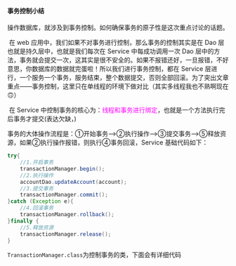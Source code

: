 

#### 事务控制小结

​	操作数据库，就涉及到事务控制。如何确保事务的原子性是这次重点讨论的话题。

​	在 web 应用中，我们如果不对事务进行控制，那么事务的控制其实是在 Dao 层也就是持久层中，也就是我们每次在 Service 中每成功调用一次 Dao 层中的方法，事务就会提交一次，这其实是很不安全的。如果不报错还好，一旦报错，不好意思，你数据库的数据就完蛋啦！所以我们进行事务控制，都在 Service 层进行，一个服务一个事务，服务结束，整个数据提交，否则全部回滚。为了突出文章重点——事务控制，这里只在单线程的环境下做对比（其实多线程我也不熟啊现在🙃）

​	在 Service 中控制事务的核心为：<font color=ff00ff>线程和事务进行绑定</font>，也就是一个方法执行完后事务才提交(表达欠缺，)

​	事务的大体操作流程是：①开始事务-->②执行操作-->③提交事务-->⑤释放资源，如果②执行操作报错，则执行④事务回滚，Service 基础代码如下：

~~~java
try{
    //1.开启事务
    transactionManager.begin();
    //2.执行操作
    accountDao.updateAccount(account);
    //3.提交事务
    transactionManager.commit();
}catch (Exception e){
    //4.回滚事务
    transactionManager.rollback();
}finally {
    //5.释放资源
    transactionManager.release();
}
~~~

​	`TransactionManager.class`为控制事务的类，下面会有详细代码